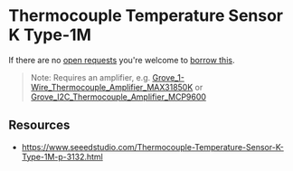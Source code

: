 # Thermocouple Temperature Sensor K Type-1M
If there are no [open requests](../../../../issues?q=is%3Aissue+is%3Aopen+%22Thermocouple+Temperature+Sensor+K+Type-1M%22+in%3Atitle) you're welcome to [borrow this](../../../../issues/new?title=Borrow+request+for+Thermocouple+Temperature+Sensor+K+Type-1M&body=1+piece+of+%5Bthis%5D%28..%2Fblob%2Fmain%2F.%2FParts%2FProbes%2FThermocouple_Temperature_Sensor_K_Type-1M.md%29+for+~2+weeks.).

> Note: Requires an amplifier, e.g. [Grove_1-Wire_Thermocouple_Amplifier_MAX31850K](../../Hardware/Modules/Grove_1-Wire_Thermocouple_Amplifier_MAX31850K.md) or [Grove_I2C_Thermocouple_Amplifier_MCP9600](../../Hardware/Modules/Grove_I2C_Thermocouple_Amplifier_MCP9600.md)

## Resources
- https://www.seeedstudio.com/Thermocouple-Temperature-Sensor-K-Type-1M-p-3132.html
